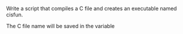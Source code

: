 Write a script that compiles a C file and creates an executable named cisfun.



The C file name will be saved in the variable 
